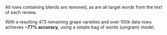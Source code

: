 All rows containing blends are removed, as are all target words from the text of each review.


With a resulting 473 remaining grape varieties and over 100k data rows achieves **~77% accuracy**, using a simple bag of words (unigram) model.
